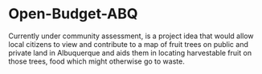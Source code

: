 # Open-Budget-ABQ
Currently under community assessment, is a project idea that would allow local citizens to view and contribute to a map of fruit trees on public and private land in Albuquerque and aids them in locating harvestable fruit on those trees, food which might otherwise go to waste.
